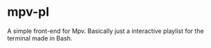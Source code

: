mpv-pl
======

A simple front-end for Mpv. Basically just a interactive playlist for the terminal made in Bash.
